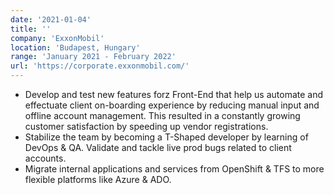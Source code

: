 ```yaml
---
date: '2021-01-04'
title: ''
company: 'ExxonMobil'
location: 'Budapest, Hungary'
range: 'January 2021 - February 2022'
url: 'https://corporate.exxonmobil.com/'
---
```


- Develop and test new features forz Front-End that help us automate and effectuate client on-boarding experience by reducing manual input and offline account management. This resulted in a constantly growing customer satisfaction by speeding up vendor registrations.
- Stabilize the team by becoming a T-Shaped developer by learning of DevOps &amp; QA. Validate and tackle live prod bugs related to client accounts.
- Migrate internal applications and services from OpenShift &amp; TFS to more flexible platforms like Azure &amp; ADO.
